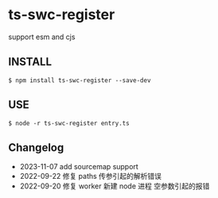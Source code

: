# ts-swc-register

support esm and cjs

## INSTALL

```
$ npm install ts-swc-register --save-dev
```

## USE

```
$ node -r ts-swc-register entry.ts
```

## Changelog
- 2023-11-07 add sourcemap support
- 2022-09-22 修复 paths 传参引起的解析错误
- 2022-09-20 修复 worker 新建 node 进程 空参数引起的报错

